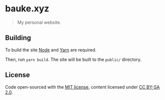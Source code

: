 # bauke.xyz

> My personal website.

## Building

To build the site [Node](https://nodejs.org) and [Yarn](https://yarnpkg.com) are required.

Then, run `yarn build`. The site will be built to the `public/` directory.

## License

Code open-sourced with the [MIT license](https://git.holllo.cc/Bauke/bauke.xyz/src/branch/main/LICENSE), content licensed under [CC BY-SA 2.0](https://creativecommons.org/licenses/by-sa/2.0/).
